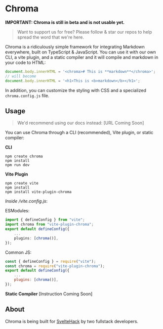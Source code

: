 # Chroma

**IMPORTANT: Chroma is still in beta and is not usable yet.**

> Want to support us for free? Please follow & star our repos to help spread the word that we're here.

Chroma is a ridiculously simple framework for integrating Markdown everywhere, built on TypeScript & JavaScript. You can use it with our own CLI, a vite plugin, and a static compiler and it will compile and markdown in your code to HTML:

```js
document.body.innerHTML = '<chroma># This is **markdown**</chroma>';
// will become
document.body.innerHTML = '<h1>This is <b>markdown</b></h1>';
```

In addition, you can customize the styling with CSS and a specialized `chroma.config.js` file.

## Usage

> We'd recommend using our docs instead: [URL Coming Soon]

You can use Chroma through a CLI (recommended), Vite plugin, or static compiler:

**CLI**
```shell
npm create chroma
npm install
npm run dev
```

**Vite Plugin**
```shell
npm create vite
npm install
npm install vite-plugin-chroma
```
*Inside /vite.config.js*:

ESModules:
```ts
import { defineConfig } from "vite";
import chroma from "vite-plugin-chroma";
export default defineConfig({
    ...
    plugins: [chroma()],
});
```

Common JS:
```js
const { defineConfig } = require("vite");
const chroma = require("vite-plugin-chroma");
export default defineConfig({
    ...
    plugins: [chroma()],
});
```

**Static Compiler**
[Instruction Coming Soon]

## About

Chroma is being built for [SvelteHack](https://hack.sveltesociety.dev/) by two fullstack developers.

